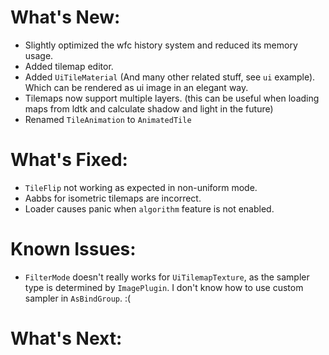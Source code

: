 # What's New:

- Slightly optimized the wfc history system and reduced its memory usage.
- Added tilemap editor.
- Added `UiTileMaterial` (And many other related stuff, see `ui` example). Which can be rendered as ui image in an elegant way.
- Tilemaps now support multiple layers. (this can be useful when loading maps from ldtk and calculate shadow and light in the future)
- Renamed `TileAnimation` to `AnimatedTile`

# What's Fixed:

- `TileFlip` not working as expected in non-uniform mode.
- Aabbs for isometric tilemaps are incorrect.
- Loader causes panic when `algorithm` feature is not enabled.

# Known Issues:

- `FilterMode` doesn't really works for `UiTilemapTexture`, as the sampler type is determined by `ImagePlugin`. I don't know how to use custom sampler in `AsBindGroup`. :(

# What's Next: